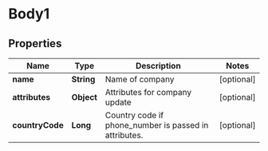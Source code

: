 
# Body1

## Properties
Name | Type | Description | Notes
------------ | ------------- | ------------- | -------------
**name** | **String** | Name of company |  [optional]
**attributes** | **Object** | Attributes for company update |  [optional]
**countryCode** | **Long** | Country code if phone_number is passed in attributes. |  [optional]



